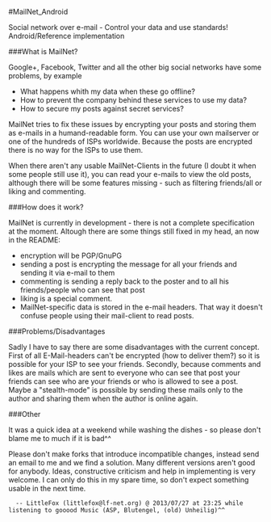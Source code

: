 #MailNet_Android

Social network over e-mail - Control your data and use standards! Android/Reference implementation


###What is MailNet?

Google+, Facebook, Twitter and all the other big social networks have some problems, by example
 - What happens whith my data when these go offline?
 - How to prevent the company behind these services to use my data?
 - How to secure my posts against secret services?

MailNet tries to fix these issues by encrypting your posts and storing them as e-mails in a humand-readable form.
You can use your own mailserver or one of the hundreds of ISPs worldwide. Because the posts are encrypted there
is no way for the ISPs to use them.

When there aren't any usable MailNet-Clients in the future (I doubt it when some people still use it), you can
read your e-mails to view the old posts, although there will be some features missing - such as filtering friends/all
or liking and commenting.


###How does it work?

MailNet is currently in development - there is not a complete specification at the moment.
Altough there are some things still fixed in my head, an now in the README:
 - encryption will be PGP/GnuPG
 - sending a post is encrypting the message for all your friends and sending it via e-mail to them
 - commenting is sending a reply back to the poster and to all his friends/people who can see that post
 - liking is a special comment.
 - MailNet-specific data is stored in the e-mail headers. That way it doesn't confuse people using their mail-client to read posts.


###Problems/Disadvantages

Sadly I have to say there are some disadvantages with the current concept. First of all E-Mail-headers can't be encrypted
(how to deliver them?) so it is possible for your ISP to see your friends.
Secondly, because comments and likes are mails which are sent to everyone who can see that post your friends can see who are your
friends or who is allowed to see a post. Maybe a "stealth-mode" is possible by sending these mails only to the author and sharing them when the author is online again.


###Other

It was a quick idea at a weekend while washing the dishes - so please don't blame me to much if it is bad^^

Please don't make forks that introduce incompatible changes, instead send an email to me and we find a solution. Many different
versions aren't good for anybody.
Ideas, constructive criticism and help in implementing is very welcome. I can only do this in my spare time,
so don't expect something usable in the next time.


      -- LittleFox (littlefox@lf-net.org) @ 2013/07/27 at 23:25 while listening to gooood Music (ASP, Blutengel, (old) Unheilig)^^

